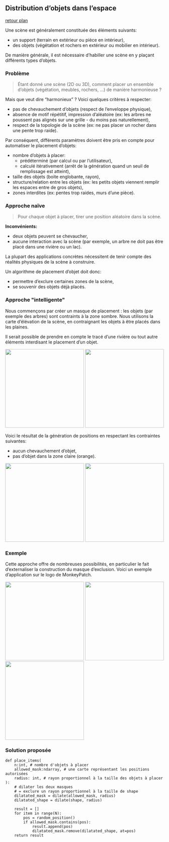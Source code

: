 ## Distribution d’objets dans l’espace

[retour plan](plan.md)

Une scène est généralement constituée des éléments suivants:

- un support (terrain en extérieur ou pièce en intérieur),
- des objets (végétation et rochers en extérieur ou mobilier en intérieur).

De manière générale, il est nécessaire d’habiller une scène en y plaçant différents types d’objets.

### Problème

>Étant donné une scène (2D ou 3D), comment placer un ensemble d’objets (végétation, meubles, rochers, …) de manière harmonieuse ?


Mais que veut dire “harmonieux” ? Voici quelques critères à respecter:

- pas de chevauchement d’objets (respect de l’enveloppe physique),
- absence de motif répétitif, impression d’aléatoire (ex: les arbres ne poussent pas alignés sur une grille - du moins pas naturellement),
- respect de la topologie de la scène (ex: ne pas placer un rocher dans une pente trop raide).

Par conséquent, différents paramètres doivent être pris en compte pour automatiser le placement d’objets:
- nombre d’objets à placer:
  - prédéterminé (par calcul ou par l’utilisateur),
  - calculé itérativement (arrêt de la génération quand un seuil de remplissage est atteint),
- taille des objets (boite englobante, rayon),
- structure/relation entre les objets (ex: les petits objets viennent remplir les espaces entre de gros objets),
- zones interdites (ex: pentes trop raides, murs d’une pièce).

### Approche naïve
>Pour chaque objet à placer, tirer une position aléatoire dans la scène.

**Inconvénients:**

- deux objets peuvent se chevaucher,
- aucune interaction avec la scène (par exemple, un arbre ne doit pas être placé dans une rivière ou un lac).

La plupart des applications concrètes nécessitent de tenir compte des réalités physiques de la scène à construire.

Un algorithme de placement d’objet doit donc:

- permettre d’exclure certaines zones de la scène,
- se souvenir des objets déjà placés.

### Approche "intelligente"

Nous commençons par créer un masque de placement : les objets (par exemple des arbres) sont contraints à la zone sombre. Nous utilisons la carte d’élévation de la scène, en contraignant les objets à être placés dans les plaines.

Il serait possible de prendre en compte le tracé d’une rivière ou tout autre éléments interdisant le placement d’un objet.

<img src="assets/heightmap.png" width="250" />
<img src="assets/background.png" width="250" />

Voici le résultat de la génération de positions en respectant les contraintes suivantes:

- aucun chevauchement d’objet,
- pas d’objet dans la zone claire (orange).


<img src="assets/item-placement-color.gif" width="250" />
<img src="assets/items-position.png" width="250" />


### Exemple

Cette approche offre de nombreuses possibilités, en particulier le fait d’externaliser la construction du masque d’exclusion.
Voici un exemple d’application sur le logo de MonkeyPatch.

<img src="assets/mkp.png" width="250" />
<img src="assets/mkp_mask.png" width="250" />
<img src="assets/mkp_items.png" width="250" />

### Solution proposée

```
def place_items(
    n:int, # nombre d'objets à placer
    allowed_mask:ndarray, # une carte représentant les positions autorisées
    radius: int, # rayon proportionnel à la taille des objets à placer
):
    # dilater les deux masques
    # = exclure un rayon proportionnel à la taille de shape
    dilatated_mask = dilate(allowed_mask, radius)
    dilatated_shape = dilate(shape, radius)

    result = []
    for item in range(N):
        pos = random_position()
        if allowed_mask.contains(pos):
            result.append(pos)
            dilatated_mask.remove(dilatated_shape, at=pos)
    return result
```


